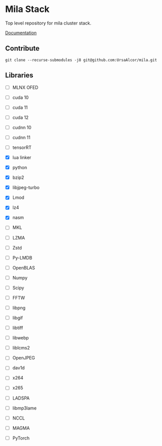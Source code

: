 Mila Stack
==========

Top level repository for mila cluster stack.

[Documentation][1]

[1]: https://ursaalcor.github.io/mocli/

Contribute
----------

    git clone --recurse-submodules -j8 git@github.com:UrsaAlcor/mila.git

Libraries
---------

- [ ] MLNX OFED
- [ ] cuda 10
- [ ] cuda 11
- [ ] cuda 12
- [ ] cudnn 10
- [ ] cudnn 11
- [ ] tensorRT 
- [X] lua linker
- [X] python
- [X] bzip2
- [X] libjpeg-turbo
- [X] Lmod
- [X] lz4
- [X] nasm
- [ ] MKL
- [ ] LZMA
- [ ] Zstd
- [ ] Py-LMDB
- [ ] OpenBLAS
- [ ] Numpy
- [ ] Scipy
- [ ] FFTW
- [ ] libpng
- [ ] libgif
- [ ] libtiff
- [ ] libwebp
- [ ] liblcms2
- [ ] OpenJPEG
- [ ] dav1d
- [ ] x264
- [ ] x265
- [ ] LADSPA
- [ ] libmp3lame
- [ ] NCCL
- [ ] MAGMA
- [ ] PyTorch

